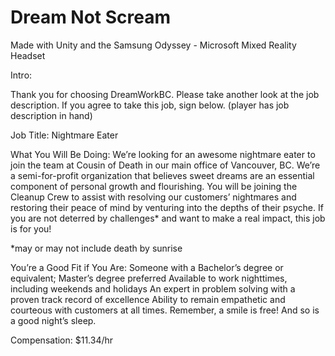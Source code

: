 # Dream Not Scream

Made with Unity and the Samsung Odyssey - Microsoft Mixed Reality Headset

Intro: 

Thank you for choosing DreamWorkBC. Please take another look at the job description. If you agree to take this job, sign below. (player has job description in hand) 

Job Title: Nightmare Eater

What You Will Be Doing: We’re looking for an awesome nightmare eater to join the team at Cousin of Death in our main office of Vancouver, BC. We’re a semi-for-profit organization that believes sweet dreams are an essential component of personal growth and flourishing. You will be joining the Cleanup Crew to assist with resolving our customers’ nightmares and restoring their peace of mind by venturing into the depths of their psyche. If you are not deterred by challenges* and want to make a real impact, this job is for you!

*may or may not include death by sunrise 

You’re a Good Fit if You Are: 
Someone with a Bachelor’s degree or equivalent; Master’s degree preferred
Available to work nighttimes, including weekends and holidays 
An expert in problem solving with a proven track record of excellence 
Ability to remain empathetic and courteous with customers at all times. Remember, a smile is free! And so is a good night’s sleep.

Compensation: $11.34/hr
